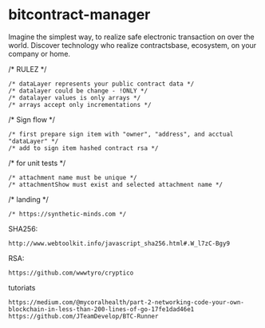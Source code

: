# bitcontract-manager


	
Imagine the simplest way, to realize safe electronic transaction on over the world.
Discover technology who realize contractsbase, ecosystem, on your company or home.

/* RULEZ */

	/* dataLayer represents your public contract data */
	/* datalayer could be change - !ONLY */
	/* datalayer values is only arrays */
	/* arrays accept only incrementations */
	


/* Sign flow */

	/* first prepare sign item with "owner", "address", and acctual "dataLayer" */
	/* add to sign item hashed contract rsa */


/* for unit tests */

	/* attachment name must be unique */ 
	/* attachmentShow must exist and selected attachment name */ 

/* landing */

	/* https://synthetic-minds.com */


SHA256:

	http://www.webtoolkit.info/javascript_sha256.html#.W_l7zC-Bgy9

RSA:

	https://github.com/wwwtyro/cryptico

tutoriats

	https://medium.com/@mycoralhealth/part-2-networking-code-your-own-blockchain-in-less-than-200-lines-of-go-17fe1dad46e1
	https://github.com/JTeamDevelop/BTC-Runner


